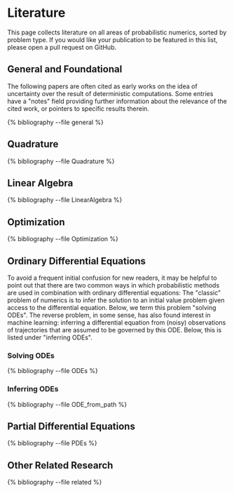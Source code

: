 # Literature

This page collects literature on all areas of probabilistic
numerics, sorted by problem type. If you would like your publication to be
featured in this list, please open a pull request on GitHub.

## General and Foundational
The following papers are often cited as early works on the
idea of uncertainty over the result of deterministic computations. Some entries have a "notes" field providing further information about the relevance of the cited work, or pointers to specific results therein.

{% bibliography --file general %}

## Quadrature

{% bibliography --file Quadrature %}

## Linear Algebra

{% bibliography --file LinearAlgebra %}

## Optimization

{% bibliography --file Optimization %}

## Ordinary Differential Equations

To avoid a frequent initial confusion for new readers, it may be helpful to
point out that there are two common ways in which probabilistic methods are
used in combination with ordinary differential equations: The "classic" problem
of numerics is to infer the solution to an initial value problem given access
to the differential equation. Below, we term this problem "solving ODEs". The
reverse problem, in some sense, has
also found interest in machine learning: inferring a differential equation from
(noisy) observations of trajectories that are assumed to be governed by this
ODE. Below, this is listed under "inferring ODEs".

### Solving ODEs
{% bibliography --file ODEs %}

### Inferring ODEs
{% bibliography --file ODE_from_path %}

## Partial Differential Equations

{% bibliography --file PDEs %}

<!--
## Approximate Bayesian Computation (ABC)

coming soon

{% bibliography --file ABC %}

## Applications

coming soon

{% bibliography --file Applications %}
-->
## Other Related Research

{% bibliography --file related %}
